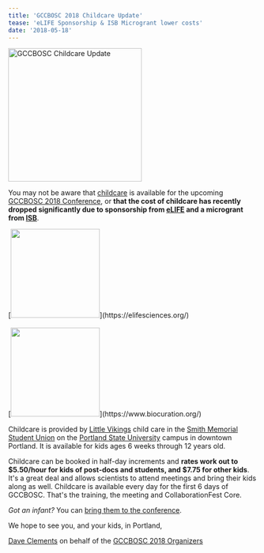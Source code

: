 ```yaml
---
title: 'GCCBOSC 2018 Childcare Update'
tease: 'eLIFE Sponsorship & ISB Microgrant lower costs'
date: '2018-05-18'
---
```

[<img class="pull-right" src="/src/events/gccbosc2018/gccbosc-childcare-banner.png" alt="GCCBOSC Childcare Update" width="270" />](http://localhost:8080/events/gccbosc2018/childcare/)

You may not be aware that [childcare](/src/events/gccbosc2018/childcare/index.md) is available for the upcoming [GCCBOSC 2018 Conference](https://gccbosc2018.sched.com/), or **that the cost of childcare has recently dropped significantly due to sponsorship from [eLIFE](https://elifesciences.org/) and a microgrant from [ISB](https://www.biocuration.org/)**.

<div class="pull-left">
[<img src="/src/events/gccbosc2018/sponsors/elife-logo-wide.jpg" alt-"eLife: an open-access journal for promising research in the life and biomedical sciences" width="180" />](https://elifesciences.org/)
<br /><br />
[<img src="/src/events/gccbosc2018/sponsors/isb-logo-wide.jpg" alt-"International Society for Biocuration" width="180" />](https://www.biocuration.org/)
</div>

Childcare is provided by [Little Vikings](http://www.littlevikings.org/) child care in the [Smith Memorial Student Union](https://www.pdx.edu/student-union/) on the [Portland State University](https://www.pdx.edu/) campus in downtown Portland.  It is available for kids ages 6 weeks through 12 years old.

Childcare can be booked in half-day increments and **rates work out to $5.50/hour for kids of post-docs and students, and $7.75 for other kids**.  It's a great deal and allows scientists to attend meetings and bring their kids along as well. Childcare is available every day for the first 6 days of GCCBOSC.  That's the training, the meeting and CollaborationFest Core.

*Got an infant?* You can [bring them to the conference](/src/events/gccbosc2018/childcare/index.md#infants-and-nursing-parents).

We hope to see you, and your kids, in Portland,

[Dave Clements](/src/people/dave-clements/index.md) on behalf of the [GCCBOSC 2018 Organizers](/src/events/gccbosc2018/organizers/index.md)
